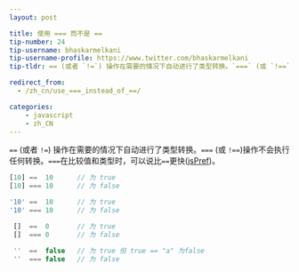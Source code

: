 ```yaml
---
layout: post

title: 使用 === 而不是 ==
tip-number: 24
tip-username: bhaskarmelkani
tip-username-profile: https://www.twitter.com/bhaskarmelkani
tip-tldr: == (或者 `!=`) 操作在需要的情况下自动进行了类型转换。`===` (或 `!==`)操作不会执行任何转换。`===`在比较值和类型时，可以说比`==`更快。

redirect_from:
  - /zh_cn/use_===_instead_of_==/

categories:
    - javascript
    - zh_CN
---
```


`==` (或者 `!=`) 操作在需要的情况下自动进行了类型转换。`===` (或 `!==`)操作不会执行任何转换。`===`在比较值和类型时，可以说比`==`更快([jsPref](http://jsperf.com/strictcompare))。 

```js
[10] ==  10      // 为 true
[10] === 10      // 为 false

'10' ==  10      // 为 true
'10' === 10      // 为 false

 []  ==  0       // 为 true
 []  === 0       // 为 false

 ''  ==  false   // 为 true 但 true == "a" 为false
 ''  === false   // 为 false 

```
